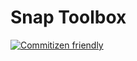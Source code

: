 # Snap Toolbox

[![Commitizen friendly](https://img.shields.io/badge/commitizen-friendly-brightgreen.svg)](http://commitizen.github.io/cz-cli/)